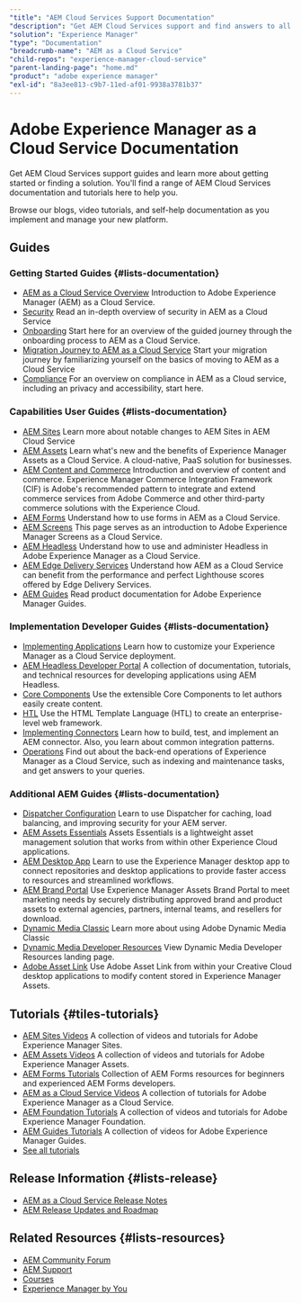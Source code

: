 ```yaml
---
"title": "AEM Cloud Services Support Documentation"
"description": "Get AEM Cloud Services support and find answers to all your AEM queries here - from how-to guides to the latest release information."
"solution": "Experience Manager"
"type": "Documentation"
"breadcrumb-name": "AEM as a Cloud Service"
"child-repos": "experience-manager-cloud-service"
"parent-landing-page": "home.md"
"product": "adobe experience manager"
"exl-id": "8a3ee813-c9b7-11ed-af01-9938a3781b37"
---
```



# Adobe Experience Manager as a Cloud Service Documentation



Get AEM Cloud Services support guides and learn more about getting started or finding a solution. You'll find a range of AEM Cloud Services documentation and tutorials here to help you.


Browse our blogs, video tutorials, and self-help documentation as you implement and manage your new platform.


## Guides



### Getting Started Guides {#lists-documentation}



* [AEM as a Cloud Service Overview](https://experienceleague.adobe.com/docs/experience-manager-cloud-service/content/overview/introduction.html)
  Introduction to Adobe Experience Manager (AEM) as a Cloud Service.
* [Security](https://experienceleague.adobe.com/docs/experience-manager-cloud-service/content/security/cloud-service-security-overview.html)
  Read an in-depth overview of security in AEM as a Cloud Service
* [Onboarding](https://experienceleague.adobe.com/docs/experience-manager-cloud-service/content/onboarding/journey/overview.html)
  Start here for an overview of the guided journey through the onboarding process to AEM as a Cloud Service.
* [Migration Journey to AEM as a Cloud Service](https://experienceleague.adobe.com/docs/experience-manager-cloud-service/content/migration-journey/getting-started.html)
  Start your migration journey by familiarizing yourself on the basics of moving to AEM as a Cloud Service
* [Compliance](https://experienceleague.adobe.com/docs/experience-manager-cloud-service/content/compliance/home.html)
  For an overview on compliance in AEM as a Cloud service, including an privacy and accessibility, start here.

### Capabilities User Guides {#lists-documentation}



* [AEM Sites](https://experienceleague.adobe.com/docs/experience-manager-cloud-service/content/sites/sites-cloud-changes.html)
  Learn more about notable changes to AEM Sites in AEM Cloud Service
* [AEM Assets](https://experienceleague.adobe.com/docs/experience-manager-cloud-service/content/assets/overview.html)
  Learn what's new and the benefits of Experience Manager Assets as a Cloud Service. A cloud-native, PaaS solution for businesses.
* [AEM Content and Commerce](https://experienceleague.adobe.com/docs/experience-manager-cloud-service/content/content-and-commerce/introduction.html)
  Introduction and overview of content and commerce. Experience Manager Commerce Integration Framework (CIF) is Adobe's recommended pattern to integrate and extend commerce services from Adobe Commerce and other third-party commerce solutions with the Experience Cloud.
* [AEM Forms](https://experienceleague.adobe.com/docs/experience-manager-cloud-service/content/forms/forms-overview/home.html)
  Understand how to use forms in AEM as a Cloud Service.
* [AEM Screens](https://experienceleague.adobe.com/docs/experience-manager-cloud-service/content/screens-as-cloud-service/overview/introduction.html)
  This page serves as an introduction to Adobe Experience Manager Screens as a Cloud Service.
* [AEM Headless](https://experienceleague.adobe.com/docs/experience-manager-cloud-service/content/headless/introduction.html)
  Understand how to use and administer Headless in Adobe Experience Manager as a Cloud Service.
* [AEM Edge Delivery Services](https://experienceleague.adobe.com/docs/experience-manager-cloud-service/content/edge-delivery/overview.html)
  Understand how AEM as a Cloud Service can benefit from the performance and perfect Lighthouse scores offered by Edge Delivery Services.
* [AEM Guides](https://experienceleague.adobe.com/docs/experience-manager-guides/using/overview.html)
  Read product documentation for Adobe Experience Manager Guides.

### Implementation Developer Guides {#lists-documentation}



* [Implementing Applications](https://experienceleague.adobe.com/docs/experience-manager-cloud-service/content/implementing/home.html)
  Learn how to customize your Experience Manager as a Cloud Service deployment.
* [AEM Headless Developer Portal](https://experienceleague.adobe.com/landing/experience-manager/headless/developer.html)
  A collection of documentation, tutorials, and technical resources for developing applications using AEM Headless.
* [Core Components](https://experienceleague.adobe.com/docs/experience-manager-core-components/using/introduction.html)
  Use the extensible Core Components to let authors easily create content.
* [HTL](https://experienceleague.adobe.com/docs/experience-manager-htl/content/overview.html)
  Use the HTML Template Language (HTL) to create an enterprise-level web framework.
* [Implementing Connectors](https://experienceleague.adobe.com/docs/experience-manager-cloud-service/content/connectors/implement.html)
  Learn how to build, test, and implement an AEM connector. Also, you learn about common integration patterns.
* [Operations](https://experienceleague.adobe.com/docs/experience-manager-cloud-service/content/operations/home.html)
  Find out about the back-end operations of Experience Manager as a Cloud Service, such as indexing and maintenance tasks, and get answers to your queries.

### Additional AEM Guides {#lists-documentation}



* [Dispatcher Configuration](https://experienceleague.adobe.com/docs/experience-manager-dispatcher/using/dispatcher.html)
  Learn to use Dispatcher for caching, load balancing, and improving security for your AEM server.
* [AEM Assets Essentials](https://experienceleague.adobe.com/docs/experience-manager-assets-essentials/help/introduction.html)
  Assets Essentials is a lightweight asset management solution that works from within other Experience Cloud applications.
* [AEM Desktop App](https://experienceleague.adobe.com/docs/experience-manager-desktop-app/using/introduction.html)
  Learn to use the Experience Manager desktop app to connect repositories and desktop applications to provide faster access to resources and streamlined workflows.
* [AEM Brand Portal](https://experienceleague.adobe.com/docs/experience-manager-brand-portal/using/home.html)
  Use Experience Manager Assets Brand Portal to meet marketing needs by securely distributing approved brand and product assets to external agencies, partners, internal teams, and resellers for download.
* [Dynamic Media Classic](https://experienceleague.adobe.com/docs/dynamic-media-classic/using/upgrade/upgrade.html)
  Learn more about using Adobe Dynamic Media Classic
* [Dynamic Media Developer Resources](dynamic-media-developer-resources.html)
  View Dynamic Media Developer Resources landing page.
* [Adobe Asset Link](https://helpx.adobe.com/enterprise/using/adobe-asset-link.html)
  Use Adobe Asset Link from within your Creative Cloud desktop applications to modify content stored in Experience Manager Assets.

## Tutorials {#tiles-tutorials}



* [AEM Sites Videos](https://experienceleague.adobe.com/docs/experience-manager-learn/sites/overview.html)
  A collection of videos and tutorials for Adobe Experience Manager Sites.
* [AEM Assets Videos](https://experienceleague.adobe.com/docs/experience-manager-learn/assets/overview.html)
  A collection of videos and tutorials for Adobe Experience Manager Assets.
* [AEM Forms Tutorials](https://experienceleague.adobe.com/docs/experience-manager-learn/forms/overview.html)
  Collection of AEM Forms resources for beginners and experienced AEM Forms developers.
* [AEM as a Cloud Service Videos](https://experienceleague.adobe.com/docs/experience-manager-learn/cloud-service/overview.html)
  A collection of tutorials for Adobe Experience Manager as a Cloud Service.
* [AEM Foundation Tutorials](https://experienceleague.adobe.com/docs/experience-manager-learn/foundation/overview.html)
  A collection of videos and tutorials for Adobe Experience Manager Foundation.
* [AEM Guides Tutorials](https://experienceleague.adobe.com/docs/experience-manager-guides-learn/videos/overview.html)
  A collection of videos for Adobe Experience Manager Guides.
* [See all tutorials](experience-manager-tutorials.html)

## Release Information {#lists-release}



* [AEM as a Cloud Service Release Notes](https://experienceleague.adobe.com/docs/experience-manager-cloud-service/content/release-notes/home.html)
* [AEM Release Updates and Roadmap](https://experienceleague.adobe.com/docs/experience-manager-release-information/aem-release-updates/home.html)

## Related Resources {#lists-resources}



* [AEM Community Forum](https://experienceleaguecommunities.adobe.com/t5/adobe-experience-manager/ct-p/adobe-experience-manager-community)
* [AEM Support](https://experienceleague.adobe.com/?support-solution=Experience+Manager#support)
* [Courses](https://experienceleague.adobe.com/#courses)
* [Experience Manager by You](https://experienceleague.adobe.com/docs/experiences-by-you/experiences-by-you/experience-manager/overview.html)
